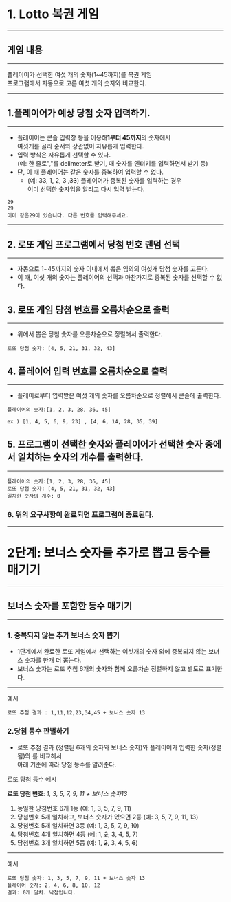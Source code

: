# 1. Lotto 복권 게임
***
## 게임 내용
***
플레이어가 선택한 여섯 개의 숫자(1~45까지)를 복권 게임   
프로그램에서 자동으로 고른 여섯 개의 숫자와 비교한다.
***
## 1.플레이어가 예상 당첨 숫자 입력하기.
***
* 플레이어는 콘솔 입력창 등을 이용해**1부터 45까지**의 숫자에서   
  여섯개를 골라 순서와 상관없이 자유롭게 입력한다.
* 입력 방식은 자유롭게 선택할 수 있다.   
  (예: 한 줄로","를 delimeter로 받기, 매 숫자를 엔터키를 입력하면서 받기 등)
* 단, 이 때 플레이어는 같은 숫자를 중복하여 입력할 수 없다.
    * (예: 33, 1, 2, 3 ,~~33~~) 플레이어가 중복된 숫자를 입력하는 경우   
      이미 선택한 숫자임을 알리고 다시 입력 받는다.
~~~
29
29
이미 같은29이 있습니다. 다른 번호를 입력해주세요.  
~~~
***
## 2. 로또 게임 프로그램에서 당첨 번호 랜덤 선택
***
* 자동으로 1~45까지의 숫자 이내에서 뽑은 임의의 여섯개 당첨 숫자를 고른다.
* 이 때, 여섯 개의 숫자는 플레이어의 선택과 마찬가지로 중복된 숫자를 선택할 수 없다.
## 3. 로또 게임 당첨 번호를 오름차순으로 출력
***
* 위에서 뽑은 당첨 숫자를 오름차순으로 정렬해서 출력한다.
~~~
로또 당첨 숫자: [4, 5, 21, 31, 32, 43]
~~~
## 4. 플레이어 입력 번호를 오름차순으로 출력
***
* 플레이로부터 입력받은 여섯 개의 숫자를 오름차순으로 정렬해서 콘솔에 출력한다.
~~~
플레이어의 숫자:[1, 2, 3, 28, 36, 45]
~~~
    ex ) [1, 4, 5, 6, 9, 23] , [4, 6, 14, 28, 35, 39]
## 5. 프로그램이 선택한 숫자와 플레이어가 선택한 숫자 중에서 일치하는 숫자의 개수를 출력한다.
***
~~~
플레이어의 숫자:[1, 2, 3, 28, 36, 45]
로또 당첨 숫자: [4, 5, 21, 31, 32, 43]
일치한 숫자의 개수: 0
~~~
### 6. 위의 요구사항이 완료되면 프로그램이 종료된다.

***
# 2단계: 보너스 숫자를 추가로 뽑고 등수를 매기기
***
## 보너스 숫자를 포함한 등수 매기기
***
### 1. 중복되지 않는 추가 보너스 숫자 뽑기
* 1단계에서 완료한 로또 게임에서 선택하는 여섯개의 숫자 외에 중복되지 않는 보너스 숫자를 한개 더 뽑는다.
* 보너스 숫자는 로또 추첨 6개의 숫자와 함께 오름차순 정렬하지 않고 별도로 표기한다.
***
예시
~~~
로또 추첨 결과 : 1,11,12,23,34,45 + 보너스 숫자 13
~~~
### 2.당첨 등수 판별하기
* 로또 추첨 결과 (정렬된 6개의 숫자와 보너스 숫자)와 플레이어가 입력한 숫자(정렬됨)와 를 비교해서   
아래 기준에 따라 당첨 등수를 알려준다.

로또 당첨 등수 예시

**로또 당첨 번호**: *1, 3, 5, 7, 9, 11 + 보너스 숫자13*   
1. 동일한 당첨번호 6개 1등 (예: 1, 3, 5, 7, 9, 11)   
2. 당첨번호 5개 일치하고, 보너스 숫자가 있으면 2등 (예: 3, 5, 7, 9, 11, 13)
3. 당첨번호 5개 일치하면 3등 (예: 1, 3, 5, 7, 9, ~~10~~)
4. 당첨번호 4개 일치하면 4등 (예: 1, ~~2~~, 3, ~~4~~, 5, 7)
5. 당첨번호 3개 일치하면 5등 (예: 1, ~~2~~, 3, ~~4~~, 5, ~~6~~)
***
예시
~~~
로또 당첨 숫자: 1, 3, 5, 7, 9, 11 + 보너스 숫자 13
플레이어 숫자: 2, 4, 6, 8, 10, 12
결과: 0개 일치. 낙첨입니다. 
~~~

